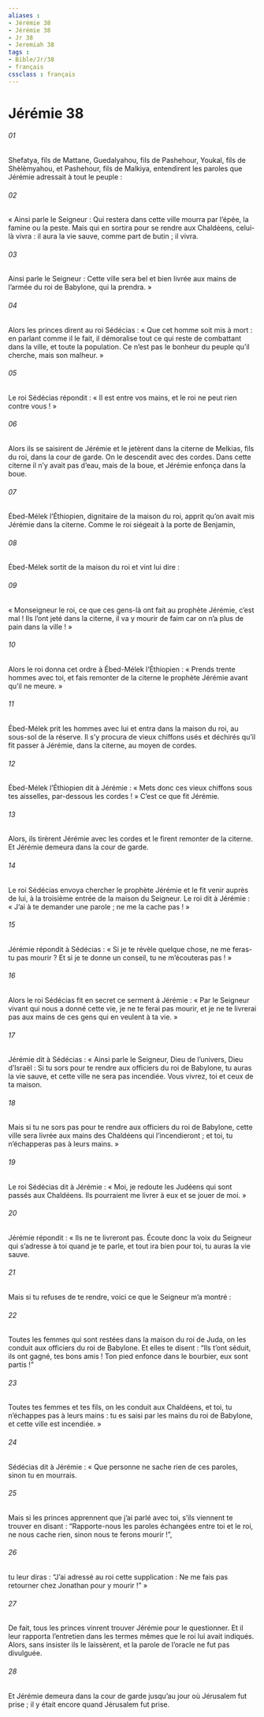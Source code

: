 ```yaml
---
aliases : 
- Jérémie 38
- Jérémie 38
- Jr 38
- Jeremiah 38
tags : 
- Bible/Jr/38
- français
cssclass : français
---
```


# Jérémie 38

###### 01
Shefatya, fils de Mattane, Guedalyahou, fils de Pashehour, Youkal, fils de Shèlèmyahou, et Pashehour, fils de Malkiya, entendirent les paroles que Jérémie adressait à tout le peuple :
###### 02
« Ainsi parle le Seigneur : Qui restera dans cette ville mourra par l’épée, la famine ou la peste. Mais qui en sortira pour se rendre aux Chaldéens, celui-là vivra : il aura la vie sauve, comme part de butin ; il vivra.
###### 03
Ainsi parle le Seigneur : Cette ville sera bel et bien livrée aux mains de l’armée du roi de Babylone, qui la prendra. »
###### 04
Alors les princes dirent au roi Sédécias : « Que cet homme soit mis à mort : en parlant comme il le fait, il démoralise tout ce qui reste de combattant dans la ville, et toute la population. Ce n’est pas le bonheur du peuple qu’il cherche, mais son malheur. »
###### 05
Le roi Sédécias répondit : « Il est entre vos mains, et le roi ne peut rien contre vous ! »
###### 06
Alors ils se saisirent de Jérémie et le jetèrent dans la citerne de Melkias, fils du roi, dans la cour de garde. On le descendit avec des cordes. Dans cette citerne il n’y avait pas d’eau, mais de la boue, et Jérémie enfonça dans la boue.
###### 07
Ébed-Mélek l’Éthiopien, dignitaire de la maison du roi, apprit qu’on avait mis Jérémie dans la citerne. Comme le roi siégeait à la porte de Benjamin,
###### 08
Ébed-Mélek sortit de la maison du roi et vint lui dire :
###### 09
« Monseigneur le roi, ce que ces gens-là ont fait au prophète Jérémie, c’est mal ! Ils l’ont jeté dans la citerne, il va y mourir de faim car on n’a plus de pain dans la ville ! »
###### 10
Alors le roi donna cet ordre à Ébed-Mélek l’Éthiopien : « Prends trente hommes avec toi, et fais remonter de la citerne le prophète Jérémie avant qu’il ne meure. »
###### 11
Ébed-Mélek prit les hommes avec lui et entra dans la maison du roi, au sous-sol de la réserve. Il s’y procura de vieux chiffons usés et déchirés qu’il fit passer à Jérémie, dans la citerne, au moyen de cordes.
###### 12
Ébed-Mélek l’Éthiopien dit à Jérémie : « Mets donc ces vieux chiffons sous tes aisselles, par-dessous les cordes ! » C’est ce que fit Jérémie.
###### 13
Alors, ils tirèrent Jérémie avec les cordes et le firent remonter de la citerne. Et Jérémie demeura dans la cour de garde.
###### 14
Le roi Sédécias envoya chercher le prophète Jérémie et le fit venir auprès de lui, à la troisième entrée de la maison du Seigneur. Le roi dit à Jérémie : « J’ai à te demander une parole ; ne me la cache pas ! »
###### 15
Jérémie répondit à Sédécias : « Si je te révèle quelque chose, ne me feras-tu pas mourir ? Et si je te donne un conseil, tu ne m’écouteras pas ! »
###### 16
Alors le roi Sédécias fit en secret ce serment à Jérémie : « Par le Seigneur vivant qui nous a donné cette vie, je ne te ferai pas mourir, et je ne te livrerai pas aux mains de ces gens qui en veulent à ta vie. »
###### 17
Jérémie dit à Sédécias : « Ainsi parle le Seigneur, Dieu de l’univers, Dieu d’Israël : Si tu sors pour te rendre aux officiers du roi de Babylone, tu auras la vie sauve, et cette ville ne sera pas incendiée. Vous vivrez, toi et ceux de ta maison.
###### 18
Mais si tu ne sors pas pour te rendre aux officiers du roi de Babylone, cette ville sera livrée aux mains des Chaldéens qui l’incendieront ; et toi, tu n’échapperas pas à leurs mains. »
###### 19
Le roi Sédécias dit à Jérémie : « Moi, je redoute les Judéens qui sont passés aux Chaldéens. Ils pourraient me livrer à eux et se jouer de moi. »
###### 20
Jérémie répondit : « Ils ne te livreront pas. Écoute donc la voix du Seigneur qui s’adresse à toi quand je te parle, et tout ira bien pour toi, tu auras la vie sauve.
###### 21
Mais si tu refuses de te rendre, voici ce que le Seigneur m’a montré :
###### 22
Toutes les femmes qui sont restées dans la maison du roi de Juda, on les conduit aux officiers du roi de Babylone. Et elles te disent :
“Ils t’ont séduit, ils ont gagné,
tes bons amis !
Ton pied enfonce dans le bourbier,
eux sont partis !”
###### 23
Toutes tes femmes et tes fils, on les conduit aux Chaldéens, et toi, tu n’échappes pas à leurs mains : tu es saisi par les mains du roi de Babylone, et cette ville est incendiée. »
###### 24
Sédécias dit à Jérémie : « Que personne ne sache rien de ces paroles, sinon tu en mourrais.
###### 25
Mais si les princes apprennent que j’ai parlé avec toi, s’ils viennent te trouver en disant : “Rapporte-nous les paroles échangées entre toi et le roi, ne nous cache rien, sinon nous te ferons mourir !”,
###### 26
tu leur diras : “J’ai adressé au roi cette supplication : Ne me fais pas retourner chez Jonathan pour y mourir !” »
###### 27
De fait, tous les princes vinrent trouver Jérémie pour le questionner. Et il leur rapporta l’entretien dans les termes mêmes que le roi lui avait indiqués. Alors, sans insister ils le laissèrent, et la parole de l’oracle ne fut pas divulguée.
###### 28
Et Jérémie demeura dans la cour de garde jusqu’au jour où Jérusalem fut prise ; il y était encore quand Jérusalem fut prise.
